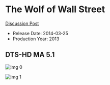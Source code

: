 # The Wolf of Wall Street

[Discussion Post](https://www.avsforum.com/threads/bass-eq-for-filtered-movies.2995212/post-58449556)

* Release Date: 2014-03-25
* Production Year: 2013

## DTS-HD MA 5.1

![img 0](https://i.imgur.com/ke62fMC.jpg)

![img 1](https://i.imgur.com/FkEXWP2.png)

